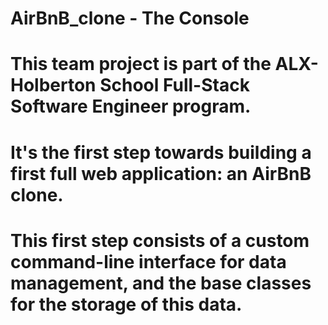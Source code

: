 # AirBnB_clone - The Console
# This team project is part of the ALX-Holberton School Full-Stack Software Engineer program. 
# It's the first step towards building a first full web application: an AirBnB clone. 
# This first step consists of a custom command-line interface for data management, and the base classes for the storage of this data.
